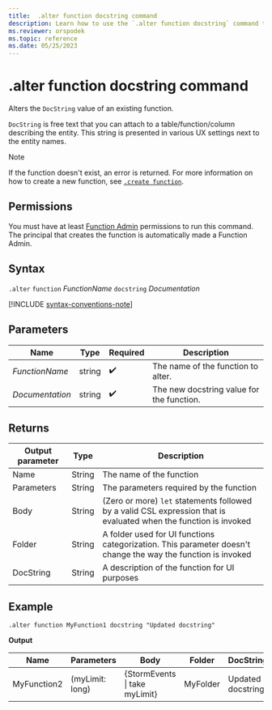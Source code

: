 ```yaml
---
title:  .alter function docstring command
description: Learn how to use the `.alter function docstring` command to change the `DocString` value of an existing function.
ms.reviewer: orspodek
ms.topic: reference
ms.date: 05/25/2023
---
```

# .alter function docstring command

Alters the `DocString` value of an existing function.

`DocString` is free text that you can attach to a table/function/column describing the entity. This string is presented in various UX settings next to the entity names.

> [!NOTE]
> If the function doesn't exist, an error is returned. For more information on how to create a new function, see [`.create function`](create-function.md).

## Permissions

You must have at least [Function Admin](../management/access-control/role-based-access-control.md) permissions to run this command. The principal that creates the function is automatically made a Function Admin.

## Syntax

`.alter` `function` *FunctionName* `docstring` *Documentation*

[!INCLUDE [syntax-conventions-note](../../includes/syntax-conventions-note.md)]

## Parameters

|Name|Type|Required|Description|
|--|--|--|--|
|*FunctionName*|string| :heavy_check_mark:|The name of the function to alter.|
|*Documentation*|string| :heavy_check_mark:|The new docstring value for the function.|

## Returns

|Output parameter |Type |Description|
|---|---|---|
|Name  |String |The name of the function|
|Parameters  |String |The parameters required by the function|
|Body  |String |(Zero or more) `let` statements followed by a valid CSL expression that is evaluated when the function is invoked|
|Folder|String|A folder used for UI functions categorization. This parameter doesn't change the way the function is invoked|
|DocString|String|A description of the function for UI purposes|

## Example

```kusto
.alter function MyFunction1 docstring "Updated docstring"
```

**Output**

|Name |Parameters |Body|Folder|DocString|
|---|---|---|---|---|
|MyFunction2 |(myLimit: long)| {StormEvents &#124; take myLimit}|MyFolder|Updated docstring|
